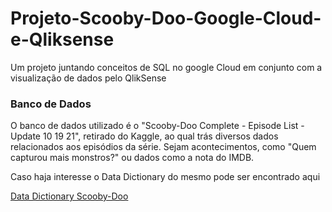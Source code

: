 # Projeto-Scooby-Doo-Google-Cloud-e-Qliksense
Um projeto juntando conceitos de SQL no google Cloud em conjunto com a visualização de dados pelo QlikSense

### Banco de Dados
O banco de dados utilizado é o "Scooby-Doo Complete - Episode List - Update 10 19 21", retirado do Kaggle, ao qual trás diversos dados relacionados aos episódios da série. Sejam acontecimentos, como "Quem capturou mais monstros?" ou dados como a nota do IMDB.

Caso haja interesse o Data Dictionary do mesmo pode ser encontrado aqui 

[Data Dictionary Scooby-Doo](https://github.com/rfordatascience/tidytuesday/tree/master/data/2021/2021-07-13#data-dictionary)
